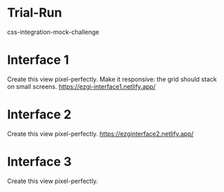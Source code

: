 # Trial-Run
css-integration-mock-challenge

# Interface 1
Create this view pixel-perfectly. Make it responsive: the grid should stack on small screens.
https://ezgi-interface1.netlify.app/
# Interface 2
Create this view pixel-perfectly.
https://ezginterface2.netlify.app/

# Interface 3
Create this view pixel-perfectly.

